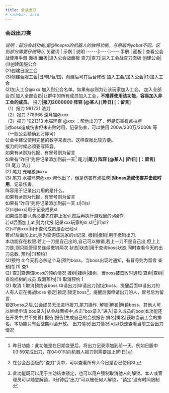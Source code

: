 ```yaml
---
title: 会战出刀
# sidebar: auto
---
```


### 会战出刀类
<i>说明：部分会战功能,是@linepro的机器人的独特功能，与原版的yobot不同。区别部分需要仔细确认</i>
关键词 | 示例 | 说明
:-----|:----|:----
 手册 | 面板 | 查看公会战使用手册
 面板|面板|进入公会战面板
 查刀|查刀|进入工会战查刀面板
 创建公会|(1)创建国服公会<br>(2)创建日服工会<br>(3)创建台服工会|日/韩/台/国，创建后可在后台修改
 加入工会/加入公会|(1)加入工会<br>(2)加入工会@xxx|加入到公会名单。如果有@则为让该玩家加入工会。
 加入全部会员|加入全部会员|让群中的所有成员加入工会，<b>不推荐使用该功能，容易加入非工会的成员。</b>
报刀|<b>报刀2000000 阵容 [@某人] [昨日] [：留言]</b><br>（1）报刀 981231 法刀<br>（2）报刀 778966 深月猫@xxx<br>（3）报刀 1021313 水猫环奈 @xxx ：帮他出刀了，但是伤害有点拉胯<br>|对boss造成伤害但未击败时用，记录伤害，可以使用 200w/200万/2000k 等（一般公会精确到万即可）<br>公会中建议使用完整的数字来表示。这样查账比较方便。<br>报刀的时候必须要写阵容。<br>如果有at则为代报，有冒号则为留言<br>如果有“昨日”则将记录添加到前一天[^昨日功能]
 尾刀|<b>尾刀 阵容 [@某人] [昨日] [：留言]</b><br>(1)	尾刀 法刀<br>(2)	尾刀 充电狼@xxx<br>(3)	尾刀 水猫环奈@xxx:帮他出了，但是伤害有点拉胯|<b>对boss造成伤害并击败时用</b>，记录伤害。<br>阵容用于记录出刀用的是什么。<br>如果有at则为代报，有冒号则为留言<br>如果有“昨日”则将记录添加到前一天
 sl|(1)sl<br>(2)sl@xxx|用于记录成员sl.<br>如果成员要sl,务必要先在群上发sl,然后再执行游戏里的sl操作.<br>若sl后面加上at,则为代报.记录xxx玩家的sl
 sl?[^sl?]|(1)sl?<br>(2)sl?@xxx|用于查询成员是否已经sl.<br>若sl?后面加上at,则为查询该玩家的sl记录.
 撤销|撤销|用于撤销出刀.<br>本功能存在权限.若上一刀是自己出的,自己可以撤销,若上一刀不是自己出,但上上刀是,则只能管理员连续撤销两次
 状态|状态|用于查询boss状态,同时查看今天的出刀总数.
 预约|(1)预约1<br>(2)预约 4:今天我必杀这个马|预约boss，当boss出现时通知，有冒号则为留言
 查预约|(1)	查1<br>(2)	查2|查询该boss的预约情况
 挂树|挂树|挂树，当boss被击败时通知
 查树|查树|查询挂树的成员
 取消预约|(1)	取消预约 1<br>(2)	取消 1|取消预约该boss
 申请出刀|申请出刀|锁定boss，提醒后面申请出刀的人有人正在挑战boss
 锁定|锁定|锁定boss[^锁定功能]，提醒后面申请出刀的人，冒号后为留言.<br>锁定boss之后,公会成员无法进行报刀,尾刀操作.
 解锁|解锁|解锁boss，其他人可以继续申请
 box录入|从会战面板中,点击”box录入”进入|录入成员的box(本功能还在开发中,并不完善)
 报告|报告|生成自己的会战报告
 排名|排名|获取当前工会的排名，本功能只有会战期间会开放。
 出刀情况|出刀情况|可以快速查看当前工会出刀情况




[^昨日功能]:昨日功能：此功能是在日期变更后，将出刀记录添加到前一天。例如日服中03:59完成出刀，在04:01时向机器人报刀则需要加上[昨日]
[^sl?]:在公会战面板的“查刀”页中，可以查看所有人今日是否已使用SL
[^锁定功能]:此功能既可以用于主动结束锁定，也可以用户强制取消他人的解锁。本人或管理员可以随意解锁，3分钟后“出刀”可以被任何人解锁，“锁定”没有时间限制
